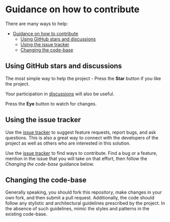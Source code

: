 # Guidance on how to contribute

There are many ways to help:

- [Guidance on how to contribute](#guidance-on-how-to-contribute)
  - [Using GitHub stars and discussions](#using-github-stars-and-discussions)
  - [Using the issue tracker](#using-the-issue-tracker)
  - [Changing the code-base](#changing-the-code-base)

## Using GitHub stars and discussions

The most simple way to help the project - Press the **Star** button if you like the project.

Your participation in [discussions][discussions-path] will also be useful.

Press the **Eye** button to watch for changes.

## Using the issue tracker

Use the [issue tracker][issues-path]
to suggest feature requests, report bugs, and ask questions.
This is also a great way to connect with the developers of the project as well
as others who are interested in this solution.

Use the [issue tracker][issues-path] to find ways to contribute.
Find a bug or a feature, mention in
the issue that you will take on that effort, then follow the _Changing the code-base_
guidance below.

## Changing the code-base

Generally speaking, you should fork this repository, make changes in your
own fork, and then submit a pull request.
Additionally, the code should follow any stylistic and architectural guidelines
prescribed by the project. In the absence of such guidelines, mimic the styles
and patterns in the existing code-base.

[issues-path]: https://github.com/Noradrenalin-team/TeleFolders/issues
[discussions-path]: https://github.com/Noradrenalin-team/TeleFolders/discussions
